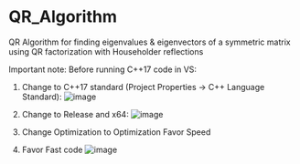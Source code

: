 # QR_Algorithm
QR Algorithm for finding eigenvalues &amp; eigenvectors of a symmetric matrix using QR factorization with Householder reflections

Important note:
Before running C++17 code in VS:
1. Change to C++17 standard (Project Properties -> C++ Language Standard): ![image](https://github.com/ayalachn/QR_Algorithm/assets/81107065/a24513c9-c7c1-4d25-85f9-5cef857b5ed5)

2. Change to Release and x64: ![image](https://github.com/ayalachn/QR_Algorithm/assets/81107065/af58d108-665b-4c3c-b538-d9e0f52d8e37)

3. Change Optimization to Optimization Favor Speed
4. Favor Fast code  ![image](https://github.com/ayalachn/QR_Algorithm/assets/81107065/965bc113-4c23-4f07-b8d0-99d321191a42)
